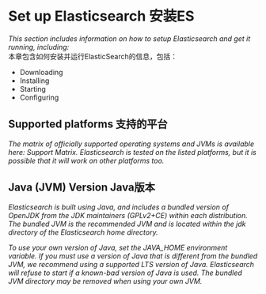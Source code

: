 # Set up Elasticsearch 安装ES
*This section includes information on how to setup Elasticsearch and get it running, including:*  
本章包含如何安装并运行ElasticSearch的信息，包括：

* Downloading
* Installing
* Starting
* Configuring

## Supported platforms 支持的平台

*The matrix of officially supported operating systems and JVMs is available here: Support Matrix. Elasticsearch is tested on the listed platforms, but it is possible that it will work on other platforms too.*

## Java (JVM) Version Java版本
*Elasticsearch is built using Java, and includes a bundled version of OpenJDK from the JDK maintainers (GPLv2+CE) within each distribution. The bundled JVM is the recommended JVM and is located within the jdk directory of the Elasticsearch home directory.*

*To use your own version of Java, set the JAVA_HOME environment variable. If you must use a version of Java that is different from the bundled JVM, we recommend using a supported LTS version of Java. Elasticsearch will refuse to start if a known-bad version of Java is used. The bundled JVM directory may be removed when using your own JVM.*